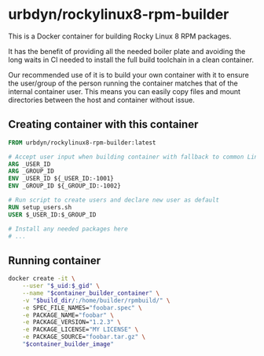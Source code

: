 # urbdyn/rockylinux8-rpm-builder

This is a Docker container for building Rocky Linux 8 RPM packages.

It has the benefit of providing all the needed boiler plate and avoiding the long waits in CI needed to install the full build toolchain in a clean container.

Our recommended use of it is to build your own container with it to ensure the user/group of the person running the container matches that of the internal container user.
This means you can easily copy files and mount directories between the host and container without issue.

## Creating container with this container

```Dockerfile
FROM urbdyn/rockylinux8-rpm-builder:latest

# Accept user input when building container with fallback to common Linux user pattern
ARG _USER_ID
ARG _GROUP_ID
ENV _USER_ID ${_USER_ID:-1001}
ENV _GROUP_ID ${_GROUP_ID:-1002}

# Run script to create users and declare new user as default
RUN setup_users.sh
USER $_USER_ID:$_GROUP_ID

# Install any needed packages here
# ...
```

## Running container

```bash
docker create -it \
    --user "$_uid:$_gid" \
    --name "$container_builder_container" \
    -v "$build_dir/:/home/builder/rpmbuild/" \
    -e SPEC_FILE_NAMES="foobar.spec" \
    -e PACKAGE_NAME="foobar" \
    -e PACKAGE_VERSION="1.2.3" \
    -e PACKAGE_LICENSE="MY LICENSE" \
    -e PACKAGE_SOURCE="foobar.tar.gz" \
    "$container_builder_image"
```
